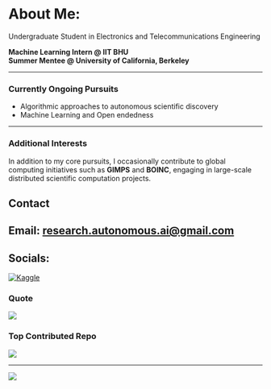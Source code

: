 


# About Me:
 Undergraduate Student in Electronics and Telecommunications Engineering<br>

 **Machine Learning Intern @ IIT BHU**  
**Summer Mentee @ University of California, Berkeley**

---

### Currently Ongoing Pursuits

- Algorithmic approaches to autonomous scientific discovery  
- Machine Learning and Open endedness  
---

### Additional Interests

In addition to my core pursuits, I occasionally contribute to global computing initiatives such as **GIMPS** and **BOINC**, engaging in large-scale distributed scientific computation projects.

##  Contact
**Email:** [research.autonomous.ai@gmail.com](mailto:research.autonomous.ai@gmail.com)
---

##  Socials:
[![Kaggle](https://img.shields.io/badge/Kaggle-20BEFF?logo=kaggle&logoColor=white)](https://www.kaggle.com/alphino)

###  Quote
![](https://quotes-github-readme.vercel.app/api?type=horizontal&theme=radical)

###  Top Contributed Repo
![](https://github-contributor-stats.vercel.app/api?username=Alphino1&limit=5&theme=dark&combine_all_yearly_contributions=true)

---
[![](https://visitcount.itsvg.in/api?id=Alphino1&icon=0&color=0)](https://visitcount.itsvg.in)

<!-- Proudly created with GPRM ( https://gprm.itsvg.in ) -->
